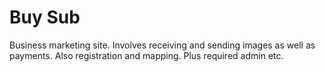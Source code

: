 # Buy Sub
Business marketing site. Involves receiving and sending images as well as payments. Also registration and mapping. Plus required admin etc.

